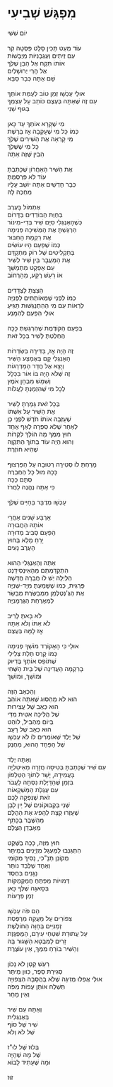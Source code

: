 # מִפְגָּשׁ שְׁבִיעִי

יוֹם שִׁשִּׁי\
\
עוֹד מְעַט תָּכִין סָלָט פַּסְטָה קַר\
עִם זֵיתִים וְעַגְבָנִיּוֹת מְיֻבָּשׁוֹת\
אוֹתוֹ תִּקַּח אֶל הַבֵּן שֶׁלְּךָ\
אֶל הָרֵי יְרוּשָׁלַיִם\
שָׁם אַתָּה כְּבָר סַבָּא\
\
אוּלַי עַכְשָׁו זְמַן טוֹב לְעַמֵּת אוֹתְךָ\
עִם זֶה שֶׁאַתָּה בְּעֶצֶם כּוֹתֵב עַל עַצְמְךָ\
בְּגוּף שֵׁנִי\
\
מִי שֶׁקָּרָא אוֹתְךָ עַד כָּאן\
כְּמוֹ כָּל מִי שֶׁעָקְבָה אָז בַּרֶשֶׁת\
מִי קָרְאָה אֶת הַשִּׁירִים שֶׁלְּךָ\
כָּל מִי שֶׁשֶּׁלְּךָ\
הֵבִין שֶׁזֶּה אַתָּה\
\
אֶת הַשִּׁיר הָאַחֲרוֹן שֶׁכָּתַבְתָּ \
עוֹד לֹא פִּרְסַמְתָּ\
כְּבָר חָדְשַׁיִם אַתָּה יוֹשֵׁב עָלָיו\
מְחַכֶּה לָהּ\
 \
אֶתְמוֹל בָּעֶרֶב\
בְּחַוַּת הַבּוֹדְדִים בַּדָּרוֹם\
כְּשֶׁהָאַנְגְּלִי סִיֵּם שִׁיר בְּדִי-מִינוֹר\
הִרְגַּשְׁתָּ אֶת הַמְּשִׁיכָה פְּנִימָה\
אֶת רִקְמַת הַחִבּוּר\
כְּמוֹ שֶׁפַּעַם הָיוּ עוֹשִׂים\
בְּתַקְלִיטִים שֶׁל רוֹק מִתְקַדֵּם\
אֶת הַמַּעֲבָר בֵּין שִׁיר לְשִׁיר\
עִם אֵפֵקְט מִתְמַשֵּׁךְ\
אוֹ רַעַשׁ רֶקַע, מֵהָרְחוֹב\
\
הֵצַצְתָּ לַצְּדָדִים\
כְּמוֹ לִפְנֵי שֶׁמְּאוֹתְתִים לַפְּנִיָּה\
לִרְאוֹת עִם מִי הַהִתְנַגְּשׁוּת תַּגִּיעַ\
אוּלַי הַפַּעַם לְהִמָּנַע\
 \
בְּפַעַם הַקּוֹדֶמֶת שֶׁהִרְגַּשְׁתְּ כָּכָה\
הֶחְלַטְתָּ לָשִׁיר בְּכָל זֹאת\
\
זֶה הָיָה אָז, בַּדִּירָה בְּשְׂדֵרוֹת\
הָאַנְגְּלִי קָם בְּאֶמְצַע הַשִּׁיר\
וְיָצָא אֶל חֲדַר הַמַּדְרֵגוֹת\
זֶה שֶׁלֹּא הָיָה בּוֹ אוֹר בִּכְלָל\
וְשִׁמֵּשׁ מִבְחַן אֹמֶץ\
לְכָל מִי שֶׁהִזְמַנְתָּ לַעֲלוֹת\
\
בְּכָל זֹאת גָּמַרְתָּ לָשִׁיר\
אֶת הַשִּׁיר עַל אִשְׁתּוֹ\
שֶׁעָזְבָה אוֹתוֹ חֹדֶשׁ לִפְנֵי כֵן\
לְאַחַר שֶׁלֹּא סִפְּרָה לְאַף אֶחָד\
חוּץ מִמְּךָ מָה הוֹלֵךְ לִקְרוֹת\
וְהוּא הָיָה עוֹד בְּתוֹךְ הַתִּקְוָה\
שֶׁהִיא חוֹזֶרֶת\
\
מָרַחְתָּ לוֹ סְטִירָה רְטוּבָה עַל הַפַּרְצוּף\
כָּכָה מוּל כָּל הַחֶבְרֶה\
סְתָם כָּכָה\
כִּי אַתָּה נֶהֱנֶה לַחֲרֹז\
\
עַכְשָׁו מְדֻבָּר בַּחַיִּים שֶׁלְּךָ\
\
אַרְבַּע שָׁנִים אַחֲרֵי \
אוֹתָהּ הַחֲבוּרָה\
הַפַּעַם סְבִיב מְדוּרָה\
יָרֵחַ מָלֵא בַּחוּץ\
הָעֶרֶב נָעִים\
\
אַתָּה וְהָאַנְגְּלִי הַהוּא\
הִתְקַדַּמְתֶּם מֵהָאִינְסִידֵנְט \
הַלַּיְלָה יֵשׁ לוֹ חֲבֵרָה חֲדָשָׁה\
פַּרְגִּית, כְּמוֹ שֶׁשָּׁמַעְתָּ מִיָּד-שְׁנִיָּה\
אֶת הַגֶּ'נְטֶלְמֵן מִמְּבַשֶּׂרֶת מְבַשֵּׂר\
לַמְּאָרַחַת הַגֶּרְמָנִיָּה\
\
לֹא בָּאתָ לָרִיב\
לֹא אִתּוֹ וְלֹא אִתָּהּ\
אָז לָמָּה בְּעֶצֶם\
\
אוּלַי כִּי הָאָקוֹרְד מוֹשֵׁךְ פְּנִימָה\
כְּמוֹ קֶרֶס תְּלַת צְלִילִי\
שֶׁתּוֹפֵס אוֹתְךָ בְּדִיּוּק\
בָּרִקְמָה הָעֲדִינָה שֶׁל בֵּית הַשֶּׁחִי\
וּמוֹשֵׁךְ, וּמוֹשֵׁךְ\
\
וְהַכְּאֵב הַזֶּה\
הוּא לֹא מֵהַסּוּג שֶׁאַתָּה אוֹהֵב\
הוּא כְּאֵב שֶׁל עֲצִירוּת\
שֶׁל הֲלִיכָה אִטִּית מִדַּי\
בְּיוֹם מַהְבִּיל, לוֹהֵט\
הוּא כְּאֵב שֶׁל רָעָב\
שֶׁל יֶלֶד שֶׁאוֹמְרִים לוֹ לֹא עַכְשָׁו\
שֶׁל הַפַּחַד הַהוּא, מְחֶנֶק\
\
וְאַתָּה יֶלֶד\
עִם שִׁיר שֶׁכָּתַבְתָּ בְּטִיסָה חֲזָרָה מֵאִיטַלְיָה\
בָּעֲמִידָה, יָשָׁר לְתוֹךְ הַטֵּלֵפוֹן\
בִּזְמַן שֶׁהַדַּיֶּלֶת נִסְּתָה לַעֲבֹר\
עִם עֶגְלַת הַמַּשְׁקָאוֹת\
זֹאת שֶׁנִּפְּקָה לָכֶם\
שְׁנֵי בַּקְבּוּקוֹנִים שֶׁל יַיִן לָבָן\
שֶׁעָזְרוּ קְצָת לְהָפִיג אֶת הַהֶלֶם\
מֵהַשֶּׁבֶר בַּכָּתֵף\
מֵאָבְדַן הַצֶּלֶם\
\
חוּץ מִזֶּה, כָּכָה בְּשֶׁקֶט \
הִתְגַּנְּבוּ לַמַּעְגָּל מְזֻיָּנִים בְּמֵיתָר\
מְקוֹנֵן תָּנָ"כִי, נָסִיךְ מְקוֹמִי \
וְאֶחָד שֶׁלְּבַד נוֹתַר\
נַגָּנִים בְּחֶסֶד \
דְּמוּיוֹת מַפְתֵּחַ חֲמַקְמַקּוֹת \
בְּסָאגָה שֶׁלְּךָ כָּאן\
זְמַן פְּרָעוֹת\
\
הֵם פֹּה עַכְשָׁו\
צִפּוֹרִים עַל מַעֲקֵה מִרְפֶּסֶת\
זְמַנִּיִּים בַּחַוָּה הַחוֹלֶשֶׁת\
עַל עֲתוּדַת שִׁטְחֵי עִירָם, הַמֻּפְגֶּזֶת\
זָרִים לַמִּבְטָא הַשָּׁגוּר בָּהּ\
וְהַשִּׁיר בּוֹרֵחַ מִמְּךָ, אֵין עוֹצֶרֶת \
\
רַעַשׁ קָטָן לֹא נָכוֹן \
סְגִירַת סֵפֶר, כִּוּוּן מֵיתָר\
אוּלַי אֲפִלּוּ מְזִיגָה שֶׁלֹּא בַּהֲסָבָה הַצְּפוּיָה\
תִּשְׁלַח אוֹתָן עָפוֹת מִפֹּה\
וְאֵין מָחָר \
\
וְאַתָּה עִם שִׁיר\
בְּאַנְגְּלִית\
שִׁיר שֶׁל סוֹף\
שֶׁל לֹא וְלֹא\
\
בְּלוּז שֶׁל לוּ"ז\
שֶׁל מָה שֶׁהָיָה\
וּמָה שֶׁעָתִיד לָבוֹא \
\
זוּז